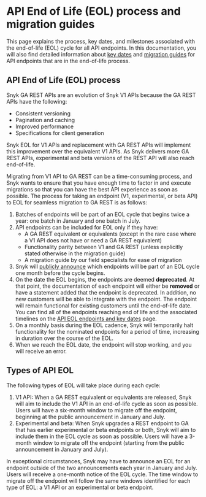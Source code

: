 # API End of Life (EOL) process and migration guides

This page explains the process, key dates, and milestones associated with the end-of-life (EOL) cycle for all API endpoints. In this documentation, you will also find detailed information about [key dates](api-eol-endpoints-and-key-dates.md) and [migration guides](guides-to-migration/) for API endpoints that are in the end-of-life process.

## API End of Life (EOL) process

Snyk  GA REST APIs are an evolution of Snyk V1 APIs because the GA REST APIs have the following:&#x20;

* Consistent versioning
* Pagination and caching
* Improved performance
* Specifications for client generation

Snyk EOL for V1 APIs and replacement with GA REST APIs will implement this improvement over the equivalent V1 APIs. As Snyk delivers more GA REST APIs, experimental and beta versions of the REST API will also reach end-of-life.

Migrating from V1 API to GA REST can be a time-consuming process, and Snyk wants to ensure that you have enough time to factor in and execute migrations so that you can have the best API experience as soon as possible. The process for taking an endpoint (V1, experimental, or beta API) to EOL for seamless migration to GA REST is as follows:&#x20;

1. Batches of endpoints will be part of an EOL cycle that begins twice a year: one batch in January and one batch in July.
2. API endpoints can be included for EOL only if they have:
   * A GA REST equivalent or equivalents (except in the rare case where a V1 API does not have or need a GA REST equivalent)
   * Functionality parity between V1 and GA REST (unless explicitly stated otherwise in the migration guide)
   * A migration guide by our field specialists for ease of migration
3. Snyk will [publicly announce](http://updates.snyk.io/) which endpoints will be part of an EOL cycle one month before the cycle begins.&#x20;
4. On the date the EOL begins, the endpoints are deemed **deprecated**. At that point, the documentation of each endpoint will either be **removed** or have a statement added that the endpoint is deprecated. In addition, no new customers will be able to integrate with the endpoint. The endpoint will remain functional for existing customers until the end-of-life date. You can find all of the endpoints reaching end of life and the associated timelines on the [API EOL endpoints and key dates](api-eol-endpoints-and-key-dates.md) page.
5. On a monthly basis during the EOL cadence, Snyk will temporarily halt functionality for the nominated endpoints for a period of time, increasing in duration over the course of the EOL.
6. When we reach the EOL date, the endpoint will stop working, and you will receive an error.&#x20;

## Types of API EOL

The following types of EOL will take place during each cycle:

1. V1 API: When a GA REST equivalent or equivalents are released, Snyk will aim to include the V1 API in an end-of-life cycle as soon as possible. Users will have a six-month window to migrate off the endpoint, beginning at the public announcement in January and July.
2. Experimental and beta: When Snyk upgrades a REST endpoint to GA that has earlier experimental or beta endpoints or both, Snyk will aim to include them in the EOL cycle as soon as possible. Users will have a 3-month window to migrate off the endpoint (starting from the public announcement in January and July).&#x20;

In exceptional circumstances, Snyk may have to announce an EOL for an endpoint outside of the two announcements each year in January and July. Users will receive a one-month notice of the EOL cycle. The time window to migrate off the endpoint will follow the same windows identified for each type of EOL: a V1 API or an experimental or beta endpoint.
